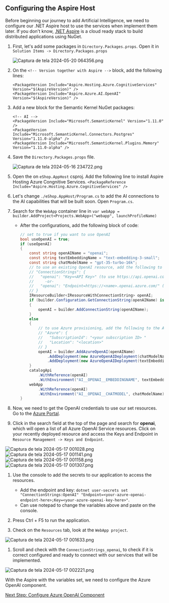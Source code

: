 ## Configuring the Aspire Host

Before beginning our journey to add Artificial Intelligence, we need to configure our .NET Aspire host to use the services when implement them later. If you don't know, [.NET Aspire](https://learn.microsoft.com/dotnet/aspire/get-started/aspire-overview) is a cloud ready stack to build distributed applications using NuGet.

1. First, let's add some packages in `Directory.Packages.props`. Open it in `Solution Items -> Directory.Packages.props`

   ![Captura de tela 2024-05-20 064356.png](/docs/ai-lab/img/Captura%20de%20tela%202024-05-20%20064356.png)

1. On the `<!-- Version together with Aspire -->` block, add the following lines:

   ```csproj
   <PackageVersion Include="Aspire.Hosting.Azure.CognitiveServices" Version="$(AspireVersion)" />
   <PackageVersion Include="Aspire.Azure.AI.OpenAI" Version="$(AspireVersion)" />
   ```

1. Add a new block for the Semantic Kernel NuGet packages:

   ```csproj
   <!-- AI -->
   <PackageVersion Include="Microsoft.SemanticKernel" Version="1.11.0" />
   <PackageVersion Include="Microsoft.SemanticKernel.Connectors.Postgres" Version="1.11.0-alpha" />
   <PackageVersion Include="Microsoft.SemanticKernel.Plugins.Memory" Version="1.11.0-alpha" />
   ```

1. Save the `Directory.Packages.props` file.

   ![Captura de tela 2024-05-16 234722.png](/docs/ai-lab/img/Captura%20de%20tela%202024-05-16%20234722.png)

1. Open the on `eShop.AppHost` csproj. Add the following line to install Aspire Hosting Azure Congnitive Services. `<PackageReference Include="Aspire.Hosting.Azure.CognitiveServices" />`

1. Let's change `./eShop.AppHost/Program.cs` to add the AI connections to the AI capabilities that will be built soon.
   Open `Program.cs`.

1. Search for the `WebApp` container line in `var webApp = builder.AddProject<Projects.WebApp>("webapp", launchProfileName)`

   - After the configurations, add the following block of code:

     ```csharp
     // set to true if you want to use OpenAI
     bool useOpenAI = true;
     if (useOpenAI)
     {
         const string openAIName = "openai";
         const string textEmbeddingName = "text-embedding-3-small";
         const string chatModelName = "gpt-35-turbo-16k";
         // to use an existing OpenAI resource, add the following to the AppHost user secrets:
         // "ConnectionStrings": {
         //   "openai": "Key=<API Key>" (to use https://api.openai.com/)
         //     -or-
         //   "openai": "Endpoint=https://<name>.openai.azure.com/" (to use Azure OpenAI)
         // }
         IResourceBuilder<IResourceWithConnectionString> openAI;
         if (builder.Configuration.GetConnectionString(openAIName) is not null)
         {
             openAI = builder.AddConnectionString(openAIName);
         }
         else
         {
             // to use Azure provisioning, add the following to the AppHost user secrets:
             // "Azure": {
             //   "SubscriptionId": "<your subscription ID> "
             //   "Location": "<location>"
             // }
             openAI = builder.AddAzureOpenAI(openAIName)
                 .AddDeployment(new AzureOpenAIDeployment(chatModelName, "gpt-35-turbo", "0613"))
                 .AddDeployment(new AzureOpenAIDeployment(textEmbeddingName, "text-embedding-3-small", "1"));
         }
         catalogApi
             .WithReference(openAI)
             .WithEnvironment("AI__OPENAI__EMBEDDINGNAME", textEmbeddingName);
         webApp
             .WithReference(openAI)
             .WithEnvironment("AI__OPENAI__CHATMODEL", chatModelName); ;
     }
     ```

1. Now, we need to get the OpenAI credentials to use our set resources. Go to the [Azure Portal](https://portal.azure.com/#home).

1. Click in the search field at the top of the page and search for **openai**, which will open a list of all Azure OpenAI Service resources. Click on your recently deployed resource and access the Keys and Endpoint in `Resource Management -> Keys and Endpoint`.

![Captura de tela 2024-05-17 001028.png](/docs/ai-lab/img/Captura%20de%20tela%202024-05-17%20001028.png)
![Captura de tela 2024-05-17 001141.png](/docs/ai-lab/img/Captura%20de%20tela%202024-05-17%20001141.png)
![Captura de tela 2024-05-17 001158.png](/docs/ai-lab/img/Captura%20de%20tela%202024-05-17%20001158.png)
![Captura de tela 2024-05-17 001307.png](/docs/ai-lab/img/Captura%20de%20tela%202024-05-17%20001307.png)

1. Use the console to add the secrets to our application to access the resources.

   - Add the endpoint and key: `dotnet user-secrets set "ConnectionStrings:OpenAI" "Endpoint=<your-azure-openai-endpoint-here>;Key=<your-azure-openai-key-here>"`.
   - Can use notepad to change the variables above and paste on the console.

1. Press Ctrl + F5 to run the application.

1. Check on the `Resources` tab, look at the `WebApp project`.

![Captura de tela 2024-05-17 001633.png](/docs/ai-lab/img/Captura%20de%20tela%202024-05-17%20001633.png)

1. Scroll and check with the `ConnectionStrings_openai`, to check if it is correct configured and ready to connect with our services that will be implemented.

![Captura de tela 2024-05-17 002221.png](/docs/ai-lab/img/Captura%20de%20tela%202024-05-17%20002221.png)

With the Aspire with the variables set, we need to configure the Azure OpenAI component.

[Next Step: Configure Azure OpenAI Component](04-ConfigureAspireComponent.md)
